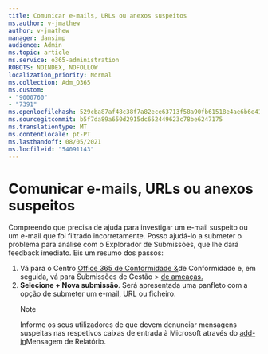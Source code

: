 ```yaml
---
title: Comunicar e-mails, URLs ou anexos suspeitos
ms.author: v-jmathew
author: v-jmathew
manager: dansimp
audience: Admin
ms.topic: article
ms.service: o365-administration
ROBOTS: NOINDEX, NOFOLLOW
localization_priority: Normal
ms.collection: Adm_O365
ms.custom:
- "9000760"
- "7391"
ms.openlocfilehash: 529cba87af48c38f7a82ece63713f58a90fb61518e4ae6b6e41f0b4905dcd5ae
ms.sourcegitcommit: b5f7da89a650d2915dc652449623c78be6247175
ms.translationtype: MT
ms.contentlocale: pt-PT
ms.lasthandoff: 08/05/2021
ms.locfileid: "54091143"
---
```

# <a name="report-suspicious-emails-urls-or-attachments"></a>Comunicar e-mails, URLs ou anexos suspeitos

Compreendo que precisa de ajuda para investigar um e-mail suspeito ou um e-mail que foi filtrado incorretamente. Posso ajudá-lo a submeter o problema para análise com o Explorador de Submissões, que lhe dará feedback imediato. Eis um resumo dos passos:

1. Vá para o Centro [Office 365 de Conformidade &](https://go.microsoft.com/fwlink/p/?linkid=2077143)de Conformidade e, em seguida, vá para Submissões de Gestão  >  [de ameaças.](https://go.microsoft.com/fwlink/?linkid=2101521)
2. **Selecione + Nova submissão**. Será apresentada uma panfleto com a opção de submeter um e-mail, URL ou ficheiro.
    > [!NOTE]
    > Informe os seus utilizadores de que devem denunciar mensagens suspeitas nas respetivos caixas de entrada à Microsoft através do [add-in](https://go.microsoft.com/fwlink/?linkid=2092385)Mensagem de Relatório.
